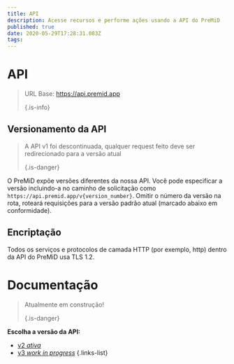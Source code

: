 ```yaml
---
title: API
description: Acesse recursos e performe ações usando a API do PreMiD
published: true
date: 2020-05-29T17:28:31.083Z
tags:
---
```


# API

> URL Base: https://api.premid.app 
> 
> {.is-info}

## Versionamento da API
> A API v1 foi descontinuada, qualquer request feito deve ser redirecionado para a versão atual 
> 
> {.is-danger}

O PreMiD expõe versões diferentes da nossa API. Você pode especificar a versão incluindo-a no caminho de solicitação como `https://api.premid.app/v{version_number}`. Omitir o número da versão na rota, roteará requisições para a versão padrão atual (marcado abaixo em conformidade).

## Encriptação

Todos os serviços e protocolos de camada HTTP (por exemplo, http) dentro da API do PreMiD usa TLS 1.2.

# Documentação
> Atualmente em construção! 
> 
> {.is-danger}

**Escolha a versão da API:**
- [v2 *ativa*](/dev/api/v2)
- [v3 *work in progress*](/dev/api/v3)
{.links-list}